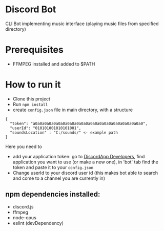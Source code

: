 # Discord Bot
CLI Bot implementing music interface (playing music files from specified directory)

# Prerequisites
- FFMPEG installed and added to $PATH
# How to run it
- Clone this project
- Run `npm install`
- create `config.json` file in main directory, with a structure

```
{
  "token": "a0a0a0a0a0a0a0a0a0a0a0a0a0a0a0a0a0a0a0a0a0a0a0a0",
  "userId": "010101001010101001",
  "soundsLocation" : "C:/sounds/" <- example path
}
```
Here you need to 
- add your application token: go to [DiscordApp Developers](https://discordapp.com/developers), find application you want to use (or make a new one), in 'bot' tab find the token and paste it to your `config.json`
- Change userId to your discord user id (this makes bot able to search and come to a channel you are currently in)
## npm dependencies installed:
- discord.js
- ffmpeg
- node-opus
- eslint (devDependency)
